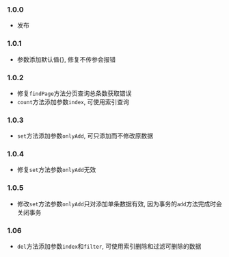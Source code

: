 ### 1.0.0

* 发布

### 1.0.1

* 参数添加默认值{}, 修复不传参会报错

### 1.0.2

* 修复`findPage`方法分页查询总条数获取错误
* `count`方法添加参数`index`, 可使用索引查询

### 1.0.3

* `set`方法添加参数`onlyAdd`, 可只添加而不修改原数据

### 1.0.4

* 修复`set`方法参数`onlyAdd`无效

### 1.0.5

* 修改`set`方法参数`onlyAdd`只对添加单条数据有效, 因为事务的`add`方法完成时会关闭事务

### 1.06

* `del`方法添加参数`index`和`filter`, 可使用索引删除和过滤可删除的数据
